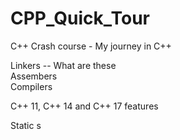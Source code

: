 # CPP_Quick_Tour
C++ Crash course - My journey in C++


Linkers -- What are these  
Assembers  
Compilers   

C++ 11, C++ 14 and C++ 17 features

Static s

